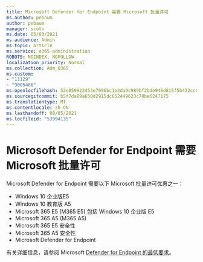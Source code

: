 ```yaml
---
title: Microsoft Defender for Endpoint 需要 Microsoft 批量许可
ms.author: pebaum
author: pebaum
manager: scotv
ms.date: 05/03/2021
ms.audience: Admin
ms.topic: article
ms.service: o365-administration
ROBOTS: NOINDEX, NOFOLLOW
localization_priority: Normal
ms.collection: Adm_O365
ms.custom:
- "11129"
- "9005486"
ms.openlocfilehash: 52e859922453e7996bc1e2da9c989bf2bde946d815f5b432cc079d94feca4b9b
ms.sourcegitcommit: b5f7da89a650d2915dc652449623c78be6247175
ms.translationtype: MT
ms.contentlocale: zh-CN
ms.lasthandoff: 08/05/2021
ms.locfileid: "53994135"
---
```

# <a name="microsoft-defender-for-endpoint-requires-microsoft-volume-licensing"></a>Microsoft Defender for Endpoint 需要 Microsoft 批量许可

Microsoft Defender for Endpoint 需要以下 Microsoft 批量许可优惠之一：

- Windows 10 企业版E5
- Windows 10 教育版 A5
- Microsoft 365 E5 (M365 E5) 包括 Windows 10 企业版 E5
- Microsoft 365 A5 (M365 A5) 
- Microsoft 365 E5 安全性
- Microsoft 365 A5 安全性
- Microsoft Defender for Endpoint

有关详细信息，请参阅 Microsoft [Defender for Endpoint 的最低要求](https://docs.microsoft.com/microsoft-365/security/defender-endpoint/minimum-requirements)。